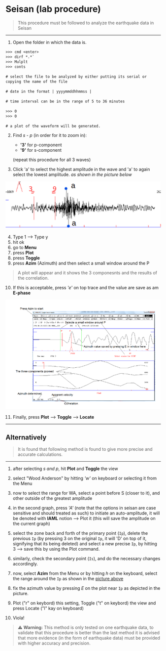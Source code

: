 # Seisan (lab procedure)
> This procedure must be followed to analyze the earthquake data in Seisan

---
1. Open the folder in which the data is.
```
>>> cmd <enter>
>>> dirf *.*`
>>> Mulplt
>>> conts

# select the file to be analyzed by either putting its serial or copying the name of the file

# date in the format | yyyymmddhhmmss |

# time interval can be in the range of 5 to 36 minutes

>>> 0
>>> 0

# a plot of the waveform will be generated.
```

2. Find *s - p* (in order for it to zoom in): 
    - **'3'** for p-component
    - **'9'** for s-component

    (repeat this procedure for all 3 waves)

3. Click 'a' to select the highest amplitude in the wave and 'a' to again select the lowest amplitude. *as shown in the picture below*

![Amplitude](photos/amplitude.png)

4. Type 1 --> Type y
5. hit ok
6. go to **Menu**
7. press **Plot**
8. press **Toggle**
9. press **Azim** (Azimuth) and then select a small window around the P

> A plot will appear and it shows the 3 componesnts and the results of the correlation.

10. If this is acceptable, press *'e'* on top trace and the value are save as am **E-phase**

![Azimuth](photos/azim.png)

11. Finally, press **Plot** --> **Toggle** --> **Locate**

---
## Alternatively
> It is found that following method is found to give more precise and accurate calculations. 
---
1. after selecting *s and p*, hit **Plot** and **Toggle** the view

2. select "Wood Anderson" by hitting *'w'* on keyboard or selecting it from the Menu

3. now to select the range for WA, select a point before S (closer to it), and other outside of the greatest amplitude

4. in the second graph, press *'A'* (note that the options in seisan are case sensitive and should treated as such) to initiate an auto-amplitude, it will be denoted with **IAML** notion --> Plot it (this will save the amplitude on the current graph)


5. select the zone back and forth of the primary point (```Ip```), delete the previous ```Ip``` (by pressing 3 on the original ```Ip```, it will 'D' on top of it, signifying that its being deleted) and select a new precise ```Ip```, by hitting 3 --> save this by using the Plot command.

6. similarly, check the secondary point (```Is```), and do the necessary changes accordingly.

7. now, select **Azim** from the Menu or by hitting *h* on the keyboard, select the range around the ```Ip``` as shown in the [picture above]()

8. fix the azimuth value by pressing *E* on the plot near ```Ip``` as depicted in the picture.

9. Plot ("r" on keybord) this setting, Toggle ("t" on keybord) the view and press Locate ("l" kay on keyboard)

10. Viola! 

> :warning: **Warning:** This method is only tested on one earthquake data, to validate that this procedure is better than the last method it is advised that more evidence (in the form of earthquake data) must be provided with higher accuracy and precision.

